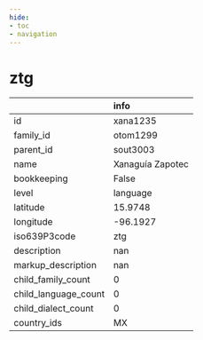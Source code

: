```yaml
---
hide:
- toc
- navigation
---
```

# ztg
|                      | info             |
|:---------------------|:-----------------|
| id                   | xana1235         |
| family_id            | otom1299         |
| parent_id            | sout3003         |
| name                 | Xanaguía Zapotec |
| bookkeeping          | False            |
| level                | language         |
| latitude             | 15.9748          |
| longitude            | -96.1927         |
| iso639P3code         | ztg              |
| description          | nan              |
| markup_description   | nan              |
| child_family_count   | 0                |
| child_language_count | 0                |
| child_dialect_count  | 0                |
| country_ids          | MX               |